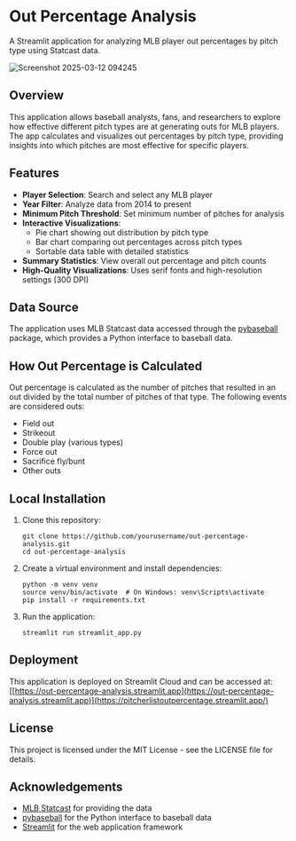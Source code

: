 # Out Percentage Analysis

A Streamlit application for analyzing MLB player out percentages by pitch type using Statcast data.

![Screenshot 2025-03-12 094245](https://github.com/user-attachments/assets/1ae12b06-17a4-4cc2-b197-3f1c566ae7a2)

## Overview

This application allows baseball analysts, fans, and researchers to explore how effective different pitch types are at generating outs for MLB players. The app calculates and visualizes out percentages by pitch type, providing insights into which pitches are most effective for specific players.

## Features

- **Player Selection**: Search and select any MLB player
- **Year Filter**: Analyze data from 2014 to present
- **Minimum Pitch Threshold**: Set minimum number of pitches for analysis
- **Interactive Visualizations**:
  - Pie chart showing out distribution by pitch type
  - Bar chart comparing out percentages across pitch types
  - Sortable data table with detailed statistics
- **Summary Statistics**: View overall out percentage and pitch counts
- **High-Quality Visualizations**: Uses serif fonts and high-resolution settings (300 DPI)

## Data Source

The application uses MLB Statcast data accessed through the [pybaseball](https://github.com/jldbc/pybaseball) package, which provides a Python interface to baseball data.

## How Out Percentage is Calculated

Out percentage is calculated as the number of pitches that resulted in an out divided by the total number of pitches of that type. The following events are considered outs:

- Field out
- Strikeout
- Double play (various types)
- Force out
- Sacrifice fly/bunt
- Other outs

## Local Installation

1. Clone this repository:
   ```
   git clone https://github.com/yourusername/out-percentage-analysis.git
   cd out-percentage-analysis
   ```

2. Create a virtual environment and install dependencies:
   ```
   python -m venv venv
   source venv/bin/activate  # On Windows: venv\Scripts\activate
   pip install -r requirements.txt
   ```

3. Run the application:
   ```
   streamlit run streamlit_app.py
   ```

## Deployment

This application is deployed on Streamlit Cloud and can be accessed at:
[[https://out-percentage-analysis.streamlit.app](https://out-percentage-analysis.streamlit.app)](https://pitcherlistoutpercentage.streamlit.app/)


## License

This project is licensed under the MIT License - see the LICENSE file for details.

## Acknowledgements

- [MLB Statcast](https://baseballsavant.mlb.com/) for providing the data
- [pybaseball](https://github.com/jldbc/pybaseball) for the Python interface to baseball data
- [Streamlit](https://streamlit.io/) for the web application framework 
